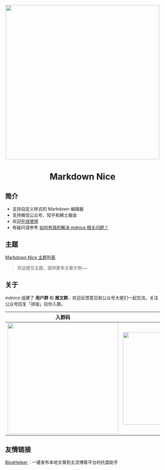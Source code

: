 <div align="center">
<a href="https://mdnice.com">
<img width="500" src="https://imgkr.cn-bj.ufileos.com/b4c806dd-caa2-43f4-82d9-796ce6716267.svg"/>
</a>
</div>
<h1 align="center">Markdown Nice</h1>

## 简介

- 支持自定义样式的 Markdown 编辑器
- 支持微信公众号、知乎和稀土掘金
- 欢迎[在线使用](https://mdnice.com/)
- 有疑问请参考 [如何有效的解决 mdnice 相关问题？](https://github.com/mdnice/markdown-nice/issues/163)

## 主题

[Markdown Nice 主题列表](https://preview.mdnice.com/themes/)

> 欢迎提交主题，提供更多文章示例~~

## 关于

mdnice 组建了 **用户群** 和 **推文群**，欢迎反馈意见和公众号大佬们一起交流，关注公众号回复「排版」拉你入群。

| 入群码                                                                                                | 赞赏码
| ----------------------------------------------------------------------------------------------------- | --|
| <img width="360px" src="https://imgkr.cn-bj.ufileos.com/c3690018-4a92-4766-ac7e-ac54dd54c093.jpg"/> |<img width="300px" src="https://imgkr.cn-bj.ufileos.com/08fc021c-952b-4417-b040-ebbe43e22dec.png">

## 友情链接

[BlogHelper](https://github.com/ystcode/BlogHelper)：一键发布本地文章到主流博客平台的托盘助手